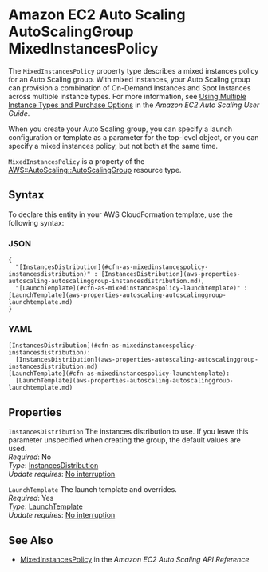 # Amazon EC2 Auto Scaling AutoScalingGroup MixedInstancesPolicy<a name="aws-properties-autoscaling-autoscalinggroup-mixedinstancespolicy"></a>

<a name="aws-properties-autoscaling-autoscalinggroup-mixedinstancespolicy-description"></a>The `MixedInstancesPolicy` property type describes a mixed instances policy for an Auto Scaling group\. With mixed instances, your Auto Scaling group can provision a combination of On\-Demand Instances and Spot Instances across multiple instance types\. For more information, see [Using Multiple Instance Types and Purchase Options](https://docs.aws.amazon.com/autoscaling/ec2/userguide/AutoScalingGroup.html#asg-purchase-options) in the *Amazon EC2 Auto Scaling User Guide*\.

When you create your Auto Scaling group, you can specify a launch configuration or template as a parameter for the top\-level object, or you can specify a mixed instances policy, but not both at the same time\.

<a name="aws-properties-autoscaling-autoscalinggroup-mixedinstancespolicy-inheritance"></a> `MixedInstancesPolicy` is a property of the [AWS::AutoScaling::AutoScalingGroup](aws-properties-as-group.md) resource type\.

## Syntax<a name="aws-properties-autoscaling-autoscalinggroup-mixedinstancespolicy-syntax"></a>

To declare this entity in your AWS CloudFormation template, use the following syntax:

### JSON<a name="aws-properties-autoscaling-autoscalinggroup-mixedinstancespolicy-syntax.json"></a>

```
{
  "[InstancesDistribution](#cfn-as-mixedinstancespolicy-instancesdistribution)" : [InstancesDistribution](aws-properties-autoscaling-autoscalinggroup-instancesdistribution.md),
  "[LaunchTemplate](#cfn-as-mixedinstancespolicy-launchtemplate)" : [LaunchTemplate](aws-properties-autoscaling-autoscalinggroup-launchtemplate.md)
}
```

### YAML<a name="aws-properties-autoscaling-autoscalinggroup-mixedinstancespolicy-syntax.yaml"></a>

```
[InstancesDistribution](#cfn-as-mixedinstancespolicy-instancesdistribution): 
  [InstancesDistribution](aws-properties-autoscaling-autoscalinggroup-instancesdistribution.md)
[LaunchTemplate](#cfn-as-mixedinstancespolicy-launchtemplate): 
  [LaunchTemplate](aws-properties-autoscaling-autoscalinggroup-launchtemplate.md)
```

## Properties<a name="aws-properties-autoscaling-autoscalinggroup-mixedinstancespolicy-properties"></a>

`InstancesDistribution`  <a name="cfn-as-mixedinstancespolicy-instancesdistribution"></a>
The instances distribution to use\. If you leave this parameter unspecified when creating the group, the default values are used\.  
*Required*: No  
*Type*: [InstancesDistribution](aws-properties-autoscaling-autoscalinggroup-instancesdistribution.md)  
*Update requires*: [No interruption](using-cfn-updating-stacks-update-behaviors.md#update-no-interrupt)

`LaunchTemplate`  <a name="cfn-as-mixedinstancespolicy-launchtemplate"></a>
The launch template and overrides\.  
*Required*: Yes  
*Type*: [LaunchTemplate](aws-properties-autoscaling-autoscalinggroup-launchtemplate.md)  
*Update requires*: [No interruption](using-cfn-updating-stacks-update-behaviors.md#update-no-interrupt)

## See Also<a name="aws-properties-autoscaling-autoscalinggroup-mixedinstancespolicy-seealso"></a>
+ [MixedInstancesPolicy](https://docs.aws.amazon.com/autoscaling/ec2/APIReference/API_MixedInstancesPolicy.html) in the *Amazon EC2 Auto Scaling API Reference*